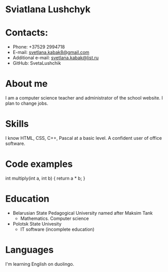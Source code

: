 # Sviatlana Lushchyk

# Contacts:
+ Phone: +37529 2994718
+ E-mail: svetlana.kabak8@gmail.com
+ Additional e-mail: svetlana.kabak@list.ru
+ GitHub: SvetaLushchik

# About me
I am a computer science teacher and administrator of the school website. I plan to change jobs.

# Skills
I know HTML, CSS, C++, Pascal at a basic level. A confident user of office software.

# Code examples
int multiply(int a, int b)
{
    return a * b;
}

# Education
+ Belarusian State Pedagogical University named after Maksim Tank
  - Mathematics. Computer science
+ Polotsk State Univesity
  - IT software (incomplete education)

# Languages
  I'm learning English on duolingo.
